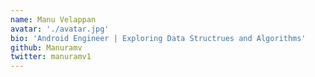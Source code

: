 ```yaml
---
name: Manu Velappan
avatar: './avatar.jpg'
bio: 'Android Engineer | Exploring Data Structrues and Algorithms'
github: Manuramv
twitter: manuramv1
---
```

